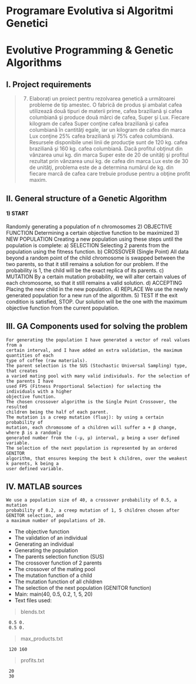# Programare Evolutiva si Algoritmi Genetici
# Evolutive Programming & Genetic Algorithms

## I. Project requirements

>7. Elaborați un proiect pentru rezolvarea genetică a următoarei probleme de tip amestec. O
fabrică de produs şi ambalat cafea utilizează două tipuri de materii prime, cafea braziliană
şi cafea columbiană şi produce două mărci de cafea, Super şi Lux. Fiecare kilogram de
cafea Super conţine cafea braziliană şi cafea columbiană în cantităţi egale, iar un kilogram
de cafea din marca Lux conţine 25% cafea braziliană şi 75% cafea columbiană. Resursele
disponibile unei linii de producţie sunt de 120 kg. cafea braziliană şi 160 kg. cafea
columbiană. Dacă profitul obţinut din vânzarea unui kg. din marca Super este de 20 de
unităţi şi profitul rezultat prin vânzarea unui kg. de cafea din marca Lux este de 30 de
unităţi, problema este de a determina numărul de kg. din fiecare marcă de cafea care trebuie
produse pentru a obţine profit maxim.

## II. General structure of a Genetic Algorithm

#### 1) START

Randomly generating a population of n chromosomes
2) OBJECTIVE FUNCTION
Determining a certain objective function to be maximized
3) NEW POPULATION
Creating a new population using these steps until the population is complete:
a) SELECTION
Selecting 2 parents from the population using the fitness function.
b) CROSSOVER (Single Point)
All data beyond a random point of the child chromosome is swapped between the
two parents, so that it still remains a solution for our problem. If the probability is 1, the
child will be the exact replica of its parents.
c) MUTATION
By a certain mutation probability, we will alter certain values of each
chromosome, so that it still remains a valid solution.
d) ACCEPTING
Placing the new child in the new population.
4) REPLACE
We use the newly generated population for a new run of the algorithm.
5) TEST
If the exit condition is satisfied, STOP. Our solution will be the one with the maximum
objective function from the current population.


## III. GA Components used for solving the problem

```
For generating the population I have generated a vector of real values from a
certain interval, and I have added an extra validation, the maximum quantities of each
type of coffee (raw materials).
The parent selection is the SUS (Stochastic Universal Sampling) type, that creates
a varied mating pool with many valid individuals. For the selection of the parents I have
used FPS (Fitness Proportional Selection) for selecting the individuals with a higher
objective function.
The chosen crossover algorithm is the Single Point Crossover, the resulted
children being the half of each parent.
The mutation is a creep mutation (fluaj): by using a certain probability of
mutation, each chromosome of a children will suffer a + β change, where β is a randomly
generated number from the (-μ, μ) interval, μ being a user defined variable.
The selection of the next population is represented by an ordered GENITOR
algorithm, that ensures keeping the best k children, over the weakest k parents, k being a
user defined variable.
```
## IV. MATLAB sources

```
We use a population size of 40, a crossover probability of 0.5, a mutation
probability of 0.2, a creep mutation of 1, 5 children chosen after GENITOR selection, and
a maximum number of populations of 20.
```
- The objective function
- The validation of an individual
- Generating an individual
- Generating the population
- The parents selection function (SUS)
- The crossover function of 2 parents
- The crossover of the mating pool
- The mutation function of a child
- The mutation function of all children
- The selection of the next population (GENITOR function)
- Main: main(40, 0.5, 0.2, 1, 5, 20)
- Text files used:
>blends.txt
```
 0.5 0.
 0.5 0.
```
>max_products.txt
```
 120 160
```
>profits.txt
```
 20
 30
```
